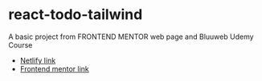 # react-todo-tailwind
A basic project from FRONTEND MENTOR web page and Bluuweb Udemy Course

* [Netlify link](https://todo-react-tailwind-test.netlify.app/)
* [Frontend mentor link](https://www.frontendmentor.io/challenges/todo-app-Su1_KokOW/hub)
